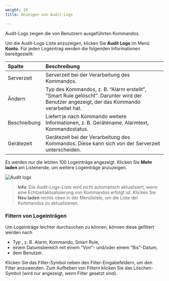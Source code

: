 ```yaml
---
weight: 20
title: Anzeigen von Audit-Logs

---
```

Audit-Logs zeigen die von Benutzern ausgeführten Kommandos. 

Um die Audit-Logs-Liste anzuzeigen, klicken Sie **Audit Logs** im Menü **Konto**. Für jeden Logeintrag werden die folgenden Informationen bereitgestellt:

<table>
<colgroup>
<col style="width: 15%;">
<col style="width: 85%;">
</colgroup>
<thead>
<tr>
<th align="left">Spalte</th>
<th align="left">Beschreibung</th>
</tr>
</thead>

<tbody>
<tr>
<td align="left">Serverzeit</td>
<td align="left">Serverzeit bei der Verarbeitung des Kommandos.</td>
</tr>

<tr>
<td align="left">Ändern</td>
<td align="left">Typ des Kommandos, z. B. “Alarm erstellt”, “Smart Rule gelöscht”. Darunter wird der Benutzer angezeigt, der das Kommando verarbeitet hat.</td>
</tr>

<tr>
<td align="left">Beschreibung</td>
<td align="left">Liefert je nach Kommando weitere Informationen, z. B. Gerätename, Alarmtext, Kommandostatus.</td>
</tr>

<tr>
<td align="left">Gerätezeit</td>
<td align="left">Gerätezeit bei der Verarbeitung des Kommandos. Diese kann sich von der Serverzeit unterscheiden.</td>
</tr>
</tbody>
</table>

Es werden nur die letzten 100 Logeinträge angezeigt. Klicken Sie **Mehr laden** am Listenende, um weitere Logeinträge anzuzeigen.

![Audit logs](/images/benutzerhandbuch/Administration/admin-audit-logs.png)

> **Info**: Die Audit-Logs-Liste wird nicht automatisch aktualisiert, wenn eine Echtzeitaktualisierung von Kommandos erfolgt ist. Klicken Sie **Neu laden** rechts oben in der Menüleiste, um die Liste der Kommandos zu aktualisieren.

### Filtern von Logeinträgen

Um Logeinträge leichter durchsuchen zu können, können diese gefiltert werden nach

 - Typ , z. B. Alarm, Kommando, Smart Rule,
 - einem Datumsbereich mit einem "Von"- und/oder einem "Bis"-Datum,
 - dem Benutzer.

Klicken Sie das Filter-Symbol neben den Filter-Eingabefeldern, um den Filter anzuwenden. Zum Aufheben von Filtern klicken Sie das Löschen-Symbol (wird nur angezeigt, wenn Filter gesetzt sind).